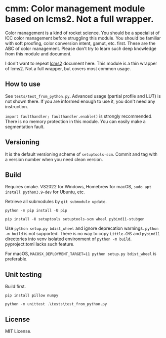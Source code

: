 # cmm: Color management module based on lcms2. Not a full wrapper.

Color management is a kind of rocket science. You should be a specialist of ICC color management 
before struggling this module. You should be familiar with soft proofing, color conversion intent, gamut, etc. first.
These are the ABC of color management.
Please don't try to learn such deep knowledge from this module and document.

I don't want to repeat [lcms2](https://github.com/mm2/Little-CMS) document here.
This module is a thin wrapper of lcms2. Not a full wrapper, but covers most common usage.

## How to use

See `tests/test_from_python.py`. Advanced usage (partial profile and LUT) is not shown there. 
If you are informed enough to use it, you don't need any instruction.

`import faulthandler; faulthandler.enable()` is strongly recommended. There is no memory protection in this module.
You can easily make a segmentation fault.

## Versioning

It is the default versioning scheme of `setuptools-scm`. Commit and tag with a version number
when you need clean version.

## Build

Requires cmake. VS2022 for Windows, Homebrew for macOS, `sudo apt install python3.9-dev` for Ubuntu, etc.

Retrieve all submodules by `git submodule update`.

`python -m pip install -U pip`

`pip install -U setuptools setuptools-scm wheel pybind11-stubgen`

Use `python setup.py bdist_wheel` and ignore deprecation warnings. `python -m build` is not supported.
There is no way to copy `Little-CMS` and `pybind11` directories into venv isolated environment of `python -m build`.
pyproject.toml lacks such feature.

For macOS, `MACOSX_DEPLOYMENT_TARGET=11 python setup.py bdist_wheel` is preferable.

## Unit testing

Build first.

`pip install pillow numpy`

`python -m unittest .\tests\test_from_python.py`

## License

MIT License.

